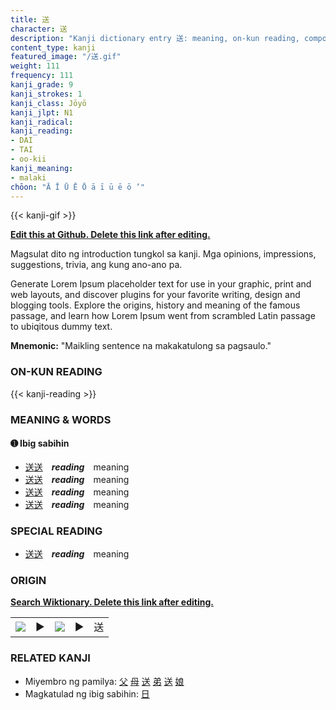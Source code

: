```yaml
---
title: 送
character: 送
description: "Kanji dictionary entry 送: meaning, on-kun reading, compounds, origin, related kanji"
content_type: kanji
featured_image: "/送.gif"
weight: 111
frequency: 111
kanji_grade: 9
kanji_strokes: 1
kanji_class: Jōyō
kanji_jlpt: N1
kanji_radical: 
kanji_reading: 
- DAI
- TAI
- oo-kii
kanji_meaning:
- malaki
chōon: "Ā Ī Ū Ē Ō ā ī ū ē ō ’"
---
```

[//]: # (Don't edit the line below. Kanji animated GIF code is automatically generated.)
{{< kanji-gif >}}

[//]: # (Edit below this line.)

**[Edit this at Github. Delete this link after editing.](https://github.com/tim0g/tim/tree/main/content/kanji/送/index.md)**

Magsulat dito ng introduction tungkol sa kanji. Mga opinions, impressions, suggestions, trivia, ang kung ano-ano pa.

Generate Lorem Ipsum placeholder text for use in your graphic, print and web layouts, and discover plugins for your favorite writing, design and blogging tools. Explore the origins, history and meaning of the famous passage, and learn how Lorem Ipsum went from scrambled Latin passage to ubiqitous dummy text.
 
**Mnemonic:** "Maikling sentence na makakatulong sa pagsaulo."

### ON-KUN READING

[//]: # (Don't edit the line below. ON-KUN READING code is automatically generated.)
{{< kanji-reading >}}

### MEANING & WORDS

#### ➊ **Ibig sabihin**
  - [送](../送)[送](../送)　***reading***　meaning
  - [送](../送)[送](../送)　***reading***　meaning
  - [送](../送)[送](../送)　***reading***　meaning
  - [送](../送)[送](../送)　***reading***　meaning

### SPECIAL READING
  - [送](../送)[送](../送)　***reading***　meaning

### ORIGIN

**[Search Wiktionary. Delete this link after editing.](https://wiktionary.org/wiki/送)**
<table class="kanji-table"><tr><td>
<img src="60px-送-bronze.svg.png">
</td><td>▶</td><td>
<img src="60px-送-oracle.svg.png">
</td><td>▶</td>
<td class="kanji-origin">送</td>
</tr></table>

### RELATED KANJI
- Miyembro ng pamilya: [父](../父) [母](../母) [送](../送) [弟](../弟) [送](../送) [娘](../娘)
- Magkatulad ng ibig sabihin: [日](../日)
